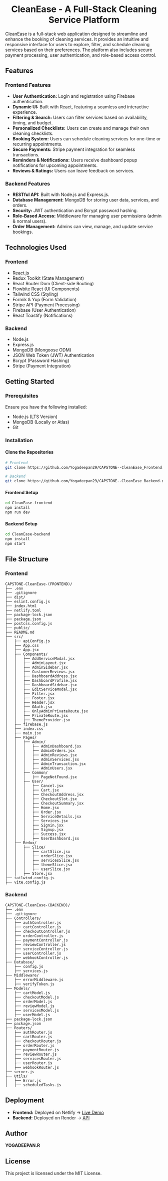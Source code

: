 # <h1 align='center'>CleanEase - A Full-Stack Cleaning Service Platform</h1>

CleanEase is a full-stack web application designed to streamline and enhance the booking of cleaning services. It provides an intuitive and responsive interface for users to explore, filter, and schedule cleaning services based on their preferences. The platform also includes secure payment processing, user authentication, and role-based access control.

## Features

### Frontend Features
- **User Authentication:** Login and registration using Firebase authentication.
- **Dynamic UI:** Built with React, featuring a seamless and interactive experience.
- **Filtering & Search:** Users can filter services based on availability, timing, and budget.
- **Personalized Checklists:** Users can create and manage their own cleaning checklists.
- **Booking System:** Users can schedule cleaning services for one-time or recurring appointments.
- **Secure Payments:** Stripe payment integration for seamless transactions.
- **Reminders & Notifications:** Users receive dashboard popup notifications for upcoming appointments.
- **Reviews & Ratings:** Users can leave feedback on services.

### Backend Features
- **RESTful API:** Built with Node.js and Express.js.
- **Database Management:** MongoDB for storing user data, services, and orders.
- **Security:** JWT authentication and Bcrypt password hashing.
- **Role-Based Access:** Middleware for managing user permissions (admin & normal users).
- **Order Management:** Admins can view, manage, and update service bookings.

## Technologies Used

### Frontend
- React.js
- Redux Toolkit (State Management)
- React Router Dom (Client-side Routing)
- Flowbite React (UI Components)
- Tailwind CSS (Styling)
- Formik & Yup (Form Validation)
- Stripe API (Payment Processing)
- Firebase (User Authentication)
- React Toastify (Notifications)

### Backend
- Node.js
- Express.js
- MongoDB (Mongoose ODM)
- JSON Web Token (JWT) Authentication
- Bcrypt (Password Hashing)
- Stripe (Payment Integration)

## Getting Started

### Prerequisites
Ensure you have the following installed:
- Node.js (LTS Version)
- MongoDB (Locally or Atlas)
- Git

### Installation

#### Clone the Repositories
```bash
# Frontend
git clone https://github.com/Yogadeepan29/CAPSTONE--CleanEase_Frontend.git

# Backend
git clone https://github.com/Yogadeepan29/CAPSTONE--CleanEase_Backend.git
```

#### Frontend Setup
```bash
cd CleanEase-frontend
npm install
npm run dev
```

#### Backend Setup
```bash
cd CleanEase-backend
npm install
npm start
```

## File Structure

### Frontend
```
CAPSTONE-CleanEase-(FRONTEND)/
├── .env
├── .gitignore
├── dist/
├── eslint.config.js
├── index.html
├── netlify.toml
├── package-lock.json
├── package.json
├── postcss.config.js
├── public/
├── README.md
├── src/
│   ├── apiConfig.js
│   ├── App.css
│   ├── App.jsx
│   ├── Components/
│   │   ├── AddServiceModal.jsx
│   │   ├── AdminLayout.jsx
│   │   ├── AdminSidebar.jsx
│   │   ├── CustomerReviews.jsx
│   │   ├── DashboardAddress.jsx
│   │   ├── DashboardProfile.jsx
│   │   ├── DashboardSidebar.jsx
│   │   ├── EditServiceModal.jsx
│   │   ├── Filter.jsx
│   │   ├── Footer.jsx
│   │   ├── Header.jsx
│   │   ├── OAuth.jsx
│   │   ├── OnlyAdminPrivateRoute.jsx
│   │   ├── PrivateRoute.jsx
│   │   ├── ThemeProvider.jsx
│   ├── firebase.js
│   ├── index.css
│   ├── main.jsx
│   ├── Pages/
│   │   ├── Admin/
│   │   │   ├── AdminDashboard.jsx
│   │   │   ├── AdminOrders.jsx
│   │   │   ├── AdminReviews.jsx
│   │   │   ├── AdminServices.jsx
│   │   │   ├── AdminTransaction.jsx
│   │   │   ├── AdminUsers.jsx
│   │   ├── Common/
│   │   │   ├── PageNotFound.jsx
│   │   ├── User/
│   │   │   ├── Cancel.jsx
│   │   │   ├── Cart.jsx
│   │   │   ├── CheckoutAddress.jsx
│   │   │   ├── CheckoutSlot.jsx
│   │   │   ├── CheckoutSummary.jsx
│   │   │   ├── Home.jsx
│   │   │   ├── Order.jsx
│   │   │   ├── ServiceDetails.jsx
│   │   │   ├── Services.jsx
│   │   │   ├── Signin.jsx
│   │   │   ├── Signup.jsx
│   │   │   ├── Success.jsx
│   │   │   ├── UserDashboard.jsx
│   ├── Redux/
│   │   ├── Slice/
│   │   │   ├── cartSlice.jsx
│   │   │   ├── orderSlice.jsx
│   │   │   ├── servicesSlice.jsx
│   │   │   ├── themeSlice.jsx
│   │   │   ├── userSlice.jsx
│   │   ├── Store.jsx
├── tailwind.config.js
├── vite.config.js
```

### Backend
```
CAPSTONE-CleanEase-(BACKEND)/
├── .env
├── .gitignore
├── Controllers/
│   ├── authController.js
│   ├── cartController.js
│   ├── checkoutController.js
│   ├── orderController.js
│   ├── paymentController.js
│   ├── reviewController.js
│   ├── serviceController.js
│   ├── userController.js
│   ├── webhookController.js
├── Database/
│   ├── config.js
│   ├── services.js
├── Middleware/
│   ├── errorMiddleware.js
│   ├── verifyToken.js
├── Models/
│   ├── cartModel.js
│   ├── checkoutModel.js
│   ├── orderModel.js
│   ├── reviewModel.js
│   ├── servicesModel.js
│   ├── userModel.js
├── package-lock.json
├── package.json
├── Routers/
│   ├── authRouter.js
│   ├── cartRouter.js
│   ├── checkoutRouter.js
│   ├── orderRouter.js
│   ├── paymentRouter.js
│   ├── reviewRouter.js
│   ├── servicesRouter.js
│   ├── userRouter.js
│   ├── webhookRouter.js
├── server.js
├── Utils/
│   ├── Error.js
│   ├── scheduledTasks.js
```

## Deployment
- **Frontend:** Deployed on Netlify → [Live Demo](https://ryd-cleanease.netlify.app/)
- **Backend:** Deployed on Render → [API](https://capstone-cleanease-backend.onrender.com)

## Author
**YOGADEEPAN.R**  

## License
This project is licensed under the MIT License.

